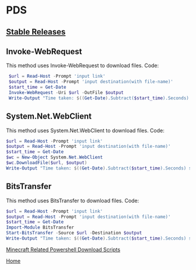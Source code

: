 # PDS

## [Stable Releases](https://github.com/ShadePi/powershelldownloadscripts/releases)

## Invoke-WebRequest

This method uses Invoke-WebRequest to download files. Code:

```powershell
 $url = Read-Host -Prompt 'input link'
 $output = Read-Host -Prompt 'input destination(with file-name)'
 $start_time = Get-Date
 Invoke-WebRequest -Uri $url -OutFile $output
 Write-Output "Time taken: $((Get-Date).Subtract($start_time).Seconds) second(s)"
```

## System.Net.WebClient

This method uses System.Net.WebClient to download files. Code:

```powershell
$url = Read-Host -Prompt 'input link'
$output = Read-Host -Prompt 'input destination(with file-name)'
$start_time = Get-Date
$wc = New-Object System.Net.WebClient
$wc.DownloadFile($url, $output)
Write-Output "Time taken: $((Get-Date).Subtract($start_time).Seconds) second(s)"
```

## BitsTransfer

This method uses BitsTransfer to download files. Code:

```powershell
$url = Read-Host -Prompt 'input link'
$output = Read-Host -Prompt 'input destination(with file-name)'
$start_time = Get-Date
Import-Module BitsTransfer
Start-BitsTransfer -Source $url -Destination $output
Write-Output "Time taken: $((Get-Date).Subtract($start_time).Seconds) second(s)"
```

[Minecraft Related Powershell Download Scripts](https://xiaopi0.github.io/powershelldownloadscripts/minecraftrelated)

[Home](https://shadepi.github.io)